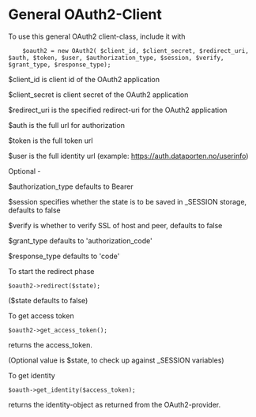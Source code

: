 # General OAuth2-Client

To use this general OAuth2 client-class, include it with
``` require_once('OAuth2Client.php'); 
	$oauth2 = new OAuth2( $client_id, $client_secret, $redirect_uri, $auth, $token, $user, $authorization_type, $session, $verify, $grant_type, $response_type);
```

$client_id is client id of the OAuth2 application

$client_secret is client secret of the OAuth2 application

$redirect_uri is the specified redirect-uri for the OAuth2 application

$auth is the full url for authorization

$token is the full token url

$user is the full identity url (example: https://auth.dataporten.no/userinfo)


Optional - 

$authorization_type defaults to Bearer

$session specifies whether the state is to be saved in _SESSION storage, defaults to false

$verify is whether to verify SSL of host and peer, defaults to false

$grant_type defaults to 'authorization_code'

$response_type defaults to 'code'


To start the redirect phase

``` $oauth2->redirect($state); ```

($state defaults to false)


To get access token

``` $oauth2->get_access_token(); ```

returns the access_token.

(Optional value is $state, to check up against _SESSION variables)


To get identity

``` $oauth->get_identity($access_token); ```

returns the identity-object as returned from the OAuth2-provider.

